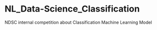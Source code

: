 # NL_Data-Science_Classification
NDSC internal competition about Classification Machine Learning Model
